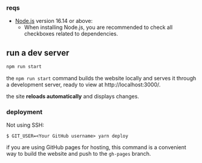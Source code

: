 ### reqs

- [Node.js](https://nodejs.org/en/download/) version 16.14 or above:
  - When installing Node.js, you are recommended to check all checkboxes related to dependencies.

## run a dev server

```bash
npm run start
```

the `npm run start` command builds the website locally and serves it through a development server, ready to view at http://localhost:3000/.

the site **reloads automatically** and displays changes.

### deployment

Not using SSH:

```
$ GIT_USER=<Your GitHub username> yarn deploy
```

if you are using GitHub pages for hosting, this command is a convenient way to build the website and push to the `gh-pages` branch.
